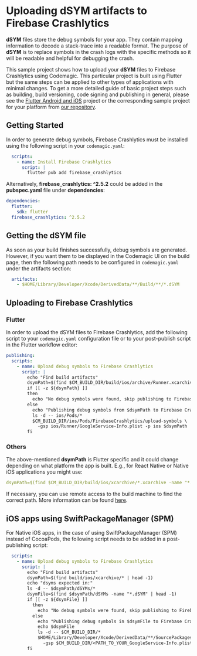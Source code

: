 # Uploading dSYM artifacts to Firebase Crashlytics

**dSYM** files store the debug symbols for your app. They contain mapping information to decode a stack-trace into a readable format. The purpose of **dSYM** is to replace symbols in the crash logs with the specific methods so it will be readable and helpful for debugging the crash. 

This sample project shows how to upload your **dSYM** files to Firebase Crashlytics using Codemagic. This particular project is built using Flutter but the same steps can be applied to other types of applications with minimal changes. To get a more detailed guide of basic project steps such as building, build versioning, code signing and publishing in general, please see the [Flutter Android and iOS](https://github.com/codemagic-ci-cd/codemagic-sample-projects/tree/main/flutter/flutter-android-and-ios-yaml-demo-project) project or the corresponding sample project for your platform from [our repository](https://github.com/codemagic-ci-cd/codemagic-sample-projects/tree/main/integrations/firebase_crashlytics_demo_project).
## Getting Started

In order to generate debug symbols, Firebase Crashlytics must be installed using the following script in your `codemagic.yaml`:


```yaml
  scripts:
    - name: Install Firebase Crashlytics
      script: | 
        flutter pub add firebase_crashlytics
```

Alternatively, **firebase_crashlytics: ^2.5.2** could be added in the **pubspec.yaml** file under **dependencies**:

```yaml
dependencies:
  flutter:
    sdk: flutter
  firebase_crashlytics: ^2.5.2
```

## Getting the dSYM file

As soon as your build finishes successfully, debug symbols are generated. However, if you want them to be displayed in the Codemagic UI on the build page, then the following path needs to be configured in `codemagic.yaml` under the artifacts section:

```yaml
  artifacts:
    - $HOME/Library/Developer/Xcode/DerivedData/**/Build/**/*.dSYM
```

## Uploading to Firebase Crashlytics

### Flutter

In order to upload the dSYM files to Firebase Crashlytics, add the following script to your `codemagic.yaml` configuration file or to your post-publish script in the Flutter workflow editor: 

```yaml
publishing:
  scripts:
    - name: Upload debug symbols to Firebase Crashlytics
      script: | 
        echo "Find build artifacts"
        dsymPath=$(find $CM_BUILD_DIR/build/ios/archive/Runner.xcarchive -name "*.dSYM" | head -1)
        if [[ -z ${dsymPath} ]]
        then
          echo "No debug symbols were found, skip publishing to Firebase Crashlytics"
        else
          echo "Publishing debug symbols from $dsymPath to Firebase Crashlytics"
          ls -d -- ios/Pods/*
          $CM_BUILD_DIR/ios/Pods/FirebaseCrashlytics/upload-symbols \
            -gsp ios/Runner/GoogleService-Info.plist -p ios $dsymPath
        fi
```

### Others

The above-mentioned **dsymPath** is Flutter specific and it could change depending on what platform the app is built. E.g., for React Native or Native iOS applications you might use:

```yaml
dsymPath=$(find $CM_BUILD_DIR/build/ios/xcarchive/*.xcarchive -name "*.dSYM" | head -1)
```

If necessary, you can use remote access to the build machine to find the correct path. More information can be found [here](https://docs.codemagic.io/troubleshooting/accessing-builder-machine-via-ssh).


## iOS apps using SwiftPackageManager (SPM)

For Native iOS apps, in the case of using SwiftPackageManager (SPM) instead of CocoaPods, the following script needs to be added in a post-publishing script:

```yaml
  scripts:
    - name: Upload debug symbols to Firebase Crashlytics
      script: | 
        echo "Find build artifacts"
        dsymPath=$(find build/ios/xcarchive/* | head -1)
        echo "dsyms expected in:"
        ls -d -- $dsymPath/dSYMs/*
        dsymFile=$(find $dsymPath/dSYMs -name "*.dSYM" | head -1) 
        if [[ -z ${dsymFile} ]]
          then
            echo "No debug symbols were found, skip publishing to Firebase Crashlytics"
          else
            echo "Publishing debug symbols in $dsymFile to Firebase Crashlytics"
            echo $dsymFile
            ls -d -- $CM_BUILD_DIR/*
            $HOME/Library/Developer/Xcode/DerivedData/**/SourcePackages/checkouts/firebase-ios-sdk/Crashlytics/upload-symbols \
              -gsp $CM_BUILD_DIR/<PATH_TO_YOUR_GoogleService-Info.plist> -p ios $dsymFile
        fi
```